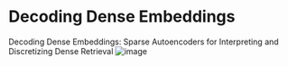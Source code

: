 # Decoding Dense Embeddings
Decoding Dense Embeddings: Sparse Autoencoders for Interpreting and Discretizing Dense Retrieval
![image](https://github.com/user-attachments/assets/18b3ea0d-4e47-432a-8296-130e55714d12)
